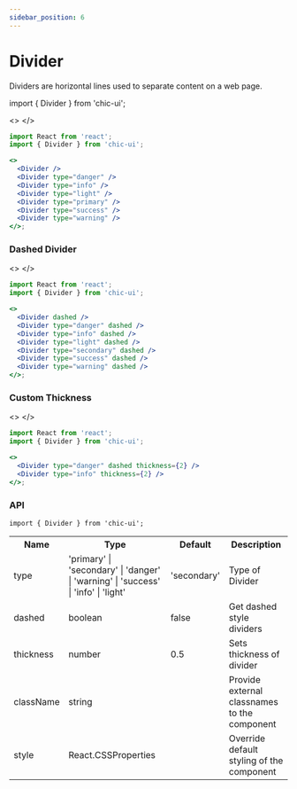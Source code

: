 ```yaml
---
sidebar_position: 6
---
```


# Divider

Dividers are horizontal lines used to separate content on a web page.

import { Divider } from 'chic-ui';

<>
<Divider />
<Divider type="danger" />
<Divider type="info" />
<Divider type="light" />
<Divider type="primary" />
<Divider type="success" />
<Divider type="warning" />
</>

```jsx
import React from 'react';
import { Divider } from 'chic-ui';

<>
  <Divider />
  <Divider type="danger" />
  <Divider type="info" />
  <Divider type="light" />
  <Divider type="primary" />
  <Divider type="success" />
  <Divider type="warning" />
</>;
```

### Dashed Divider

<>
<Divider dashed />
<Divider type="danger" dashed />
<Divider type="info" dashed />
<Divider type="light" dashed />
<Divider type="primary" dashed />
<Divider type="success" dashed />
<Divider type="warning" dashed />
</>

```jsx
import React from 'react';
import { Divider } from 'chic-ui';

<>
  <Divider dashed />
  <Divider type="danger" dashed />
  <Divider type="info" dashed />
  <Divider type="light" dashed />
  <Divider type="secondary" dashed />
  <Divider type="success" dashed />
  <Divider type="warning" dashed />
</>;
```

### Custom Thickness

<>
<Divider type="danger" dashed thickness={2} />
<Divider type="info" thickness={2} />
</>

```jsx
import React from 'react';
import { Divider } from 'chic-ui';

<>
  <Divider type="danger" dashed thickness={2} />
  <Divider type="info" thickness={2} />
</>;
```

### API

```
import { Divider } from 'chic-ui';
```

<table>
  <tr>
     <th>Name</th>
     <th>Type</th>
     <th>Default</th>
     <th>Description</th>
  </tr>
  <tr>
    <td>type</td>
    <td>'primary' | 'secondary' | 'danger' | 'warning' | 'success' | 'info' | 'light'</td>
    <td>'secondary'</td>
    <td>Type of Divider</td>
  </tr>
  <tr>
    <td>dashed</td>
    <td>boolean</td>
    <td>false</td>
    <td>Get dashed style dividers</td>
  </tr>
   <tr>
    <td>thickness</td>
    <td>number</td>
    <td>0.5</td>
    <td>Sets thickness of divider</td>
  </tr>
   <tr>
    <td>className</td>
    <td>string</td>
    <td></td>
    <td>Provide external classnames to the component</td>
  </tr>
  <tr>
    <td>style</td>
    <td>React.CSSProperties</td>
    <td></td>
    <td>Override default styling of the component</td>
  </tr>
</table>
